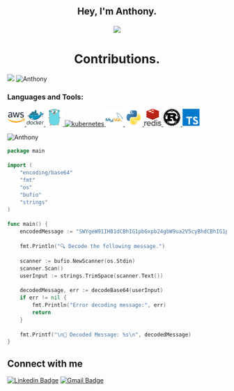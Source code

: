 ## <p align="center">Hey, I'm Anthony.</p>

<p align="center">
    <img src="https://readme-typing-svg.herokuapp.com?color=E4832f&width=380&height=45&lines=Gopher;Blockchain+Enthusiast;Rustacean.&center=true"></a>
</p>

<h1 align="center"> Contributions. </h1>

<p align= "left">	
  <img  src="https://github-readme-streak-stats.herokuapp.com/?user=anthonyoliai&show_icons=true&theme=onedark" />
  <img src="https://github-readme-stats.vercel.app/api?username=anthonyoliai&show_icons=true&locale=en&theme=cobalt" alt="Anthony" />
</p>

<h3 align="left">Languages and Tools:</h3>
<p align="left"> <a href="https://aws.amazon.com" target="_blank" rel="noreferrer"> <img src="https://raw.githubusercontent.com/devicons/devicon/master/icons/amazonwebservices/amazonwebservices-original-wordmark.svg" alt="aws" width="40" height="40"/> </a> <a href="https://www.docker.com/" target="_blank" rel="noreferrer"> <img src="https://raw.githubusercontent.com/devicons/devicon/master/icons/docker/docker-original-wordmark.svg" alt="docker" width="40" height="40"/> </a> <a href="https://golang.org" target="_blank" rel="noreferrer"> <img src="https://raw.githubusercontent.com/devicons/devicon/master/icons/go/go-original.svg" alt="go" width="40" height="40"/> </a> <a href="https://kubernetes.io" target="_blank" rel="noreferrer"> <img src="https://www.vectorlogo.zone/logos/kubernetes/kubernetes-icon.svg" alt="kubernetes" width="40" height="40"/> </a> <a href="https://www.mysql.com/" target="_blank" rel="noreferrer"> <img src="https://raw.githubusercontent.com/devicons/devicon/master/icons/mysql/mysql-original-wordmark.svg" alt="mysql" width="40" height="40"/> </a> <a href="https://www.python.org" target="_blank" rel="noreferrer"> <img src="https://raw.githubusercontent.com/devicons/devicon/master/icons/python/python-original.svg" alt="python" width="40" height="40"/> </a> <a href="https://redis.io" target="_blank" rel="noreferrer"> <img src="https://raw.githubusercontent.com/devicons/devicon/master/icons/redis/redis-original-wordmark.svg" alt="redis" width="40" height="40"/> </a> <a href="https://www.rust-lang.org" target="_blank" rel="noreferrer"> <img src="https://raw.githubusercontent.com/devicons/devicon/master/icons/rust/rust-plain.svg" alt="rust" width="40" height="40"/> </a> <a href="https://www.typescriptlang.org/" target="_blank" rel="noreferrer"> <img src="https://raw.githubusercontent.com/devicons/devicon/master/icons/typescript/typescript-original.svg" alt="typescript" width="40" height="40"/> </a> </p>

<p align="left"> <img src="https://komarev.com/ghpvc/?username=anthonyoliai&label=Profile%20views&color=129e00&style=plastic" alt="Anthony" /> </p>

```go
package main

import (
	"encoding/base64"
	"fmt"
	"os"
	"bufio"
	"strings"
)

func main() {
	encodedMessage := "SWYgeW91IHB1dCBhIG1pbGxpb24gbW9ua2V5cyBhdCBhIG1pbGxpb24ga2V5Ym9hcmRzLCBvbmUgb2YgdGhlbSB3aWxsIGV2ZW50dWFsbHkgd3JpdGUgYSBKYXZhIHByb2dyYW0uIFRoZSByZXN0IG9mIHRoZW0gd2lsbCB3cml0ZSBDIyBwcm9ncmFtcy4="

	fmt.Println("🔍 Decode the following message.")
	
	scanner := bufio.NewScanner(os.Stdin)
	scanner.Scan()
	userInput := strings.TrimSpace(scanner.Text())

	decodedMessage, err := decodeBase64(userInput)
	if err != nil {
		fmt.Println("Error decoding message:", err)
		return
	}

	fmt.Printf("\n🎉 Decoded Message: %s\n", decodedMessage)
}
```

## Connect with me

[![Linkedin Badge](https://img.shields.io/badge/-AnthonyOliai-blue?style=flat-square&logo=Linkedin&logoColor=white&link=https://www.linkedin.com/in/anthony-oliai-52315118b//)](https://www.linkedin.com/in/anthony-oliai-52315118b/)
[![Gmail Badge](https://img.shields.io/badge/-anthonyoliai@gmail.com-c14438?style=flat-square&logo=Gmail&logoColor=white&link=mailto:anthonyoliai@gmail.com)](mailto:anthonyoliai@gmail.com)
